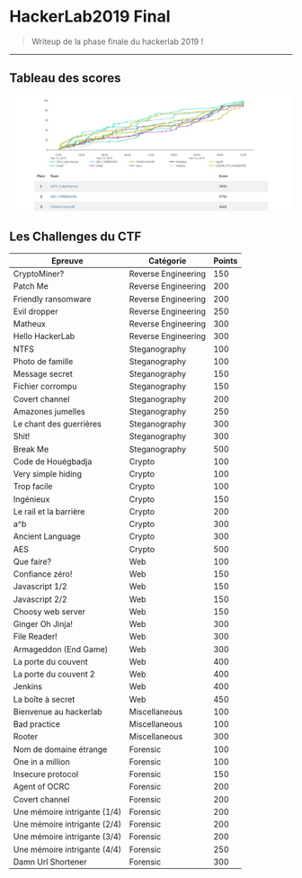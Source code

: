 # HackerLab2019 Final
> Writeup de la phase finale du hackerlab 2019 !
---
## Tableau des scores
<img src="scoreboard.jpeg">

## Les Challenges du CTF
<table>
	<thead>
		<th>Epreuve</th>
		<th>Catégorie</th>
		<th>Points</th>
	</thead>
	<tr>
		<td>CryptoMiner?</td>
		<td>Reverse Engineering</td>
		<td>150</td>
	</tr>
	<tr>
		<td>Patch Me</td>
		<td>Reverse Engineering</td>
		<td>200</td>
	</tr>
	<tr>
		<td>Friendly ransomware</td>
		<td>Reverse Engineering</td>
		<td>200</td>
	</tr>
	<tr>
		<td>Evil dropper</td>
		<td>Reverse Engineering</td>
		<td>250</td>
	</tr>
	<tr>
		<td>Matheux</td>
		<td>Reverse Engineering</td>
		<td>300</td>
	</tr>
	<tr>
		<td>Hello HackerLab</td>
		<td>Reverse Engineering</td>
		<td>300</td>
	</tr>	
	<tr>
		<td>NTFS</td>
		<td>Steganography</td>
		<td>100</td>
	</tr>
	<tr>
		<td>Photo de famille</td>
		<td>Steganography</td>
		<td>100</td>
	</tr>
	<tr>
		<td>Message secret</td>
		<td>Steganography</td>
		<td>150</td>
	</tr>
	<tr>
		<td>Fichier corrompu</td>
		<td>Steganography</td>
		<td>150</td>
	</tr>
	<tr>
		<td>Covert channel</td>
		<td>Steganography</td>
		<td>200</td>
	</tr>
	<tr>
		<td>Amazones jumelles</td>
		<td>Steganography</td>
		<td>250</td>
	</tr>
	<tr>
		<td>Le chant des guerrières</td>
		<td>Steganography</td>
		<td>300</td>
	</tr>
	<tr>
		<td>Shit!</td>
		<td>Steganography</td>
		<td>300</td>
	</tr>
	<tr>
		<td>Break Me</td>
		<td>Steganography</td>
		<td>500</td>
	</tr>
	<tr>
		<td>Code de Houégbadja</td>
		<td>Crypto</td>
		<td>100</td>
	</tr>
	<tr>
		<td>Very simple hiding</td>
		<td>Crypto</td>
		<td>100</td>
	</tr>
	<tr>
		<td>Trop facile</td>
		<td>Crypto</td>
		<td>100</td>
	</tr>
	<tr>
		<td>Ingénieux</td>
		<td>Crypto</td>
		<td>150</td>
	</tr>
	<tr>
		<td>Le rail et la barrière</td>
		<td>Crypto</td>
		<td>200</td>
	</tr>
	<tr>
		<td>a^b</td>
		<td>Crypto</td>
		<td>300</td>
	</tr>
	<tr>
		<td>Ancient Language</td>
		<td>Crypto</td>
		<td>300</td>
	</tr>
	<tr>
		<td>AES</td>
		<td>Crypto</td>
		<td>500</td>
	</tr>
	<tr>
		<td>Que faire?</td>
		<td>Web</td>
		<td>100</td>
	</tr>
	<tr>
		<td>Confiance zéro!</td>
		<td>Web</td>
		<td>150</td>
	</tr>
	<tr>
		<td>Javascript 1/2</td>
		<td>Web</td>
		<td>150</td>
	</tr>
	<tr>
		<td>Javascript 2/2</td>
		<td>Web</td>
		<td>150</td>
	</tr>
	<tr>
		<td>Choosy web server </td>
		<td>Web</td>
		<td>150</td>
	</tr>
	<tr>
		<td>Ginger Oh Jinja! </td>
		<td>Web</td>
		<td>300</td>
	</tr>
	<tr>
		<td>File Reader! </td>
		<td>Web</td>
		<td>300</td>
	</tr>
	<tr>
		<td>Armageddon (End Game) </td>
		<td>Web</td>
		<td>300</td>
	</tr>
	<tr>
		<td>La porte du couvent </td>
		<td>Web</td>
		<td>400</td>
	</tr>
		<tr>
		<td>La porte du couvent 2</td>
		<td>Web</td>
		<td>400</td>
	</tr>
	<tr>
		<td>Jenkins </td>
		<td>Web</td>
		<td>400</td>
	</tr>
	<tr>
		<td>La boîte à secret </td>
		<td>Web</td>
		<td>450</td>
	</tr>
	<tr>
		<td>Bienvenue au hackerlab </td>
		<td>Miscellaneous</td>
		<td>100</td>
	</tr>
		<tr>
		<td>Bad practice </td>
		<td>Miscellaneous</td>
		<td>100</td>
	</tr>
	<tr>
		<td>Rooter </td>
		<td>Miscellaneous</td>
		<td>300</td>
	</tr>
	<tr>
		<td>Nom de domaine étrange </td>
		<td>Forensic</td>
		<td>100</td>
	</tr>
	<tr>
		<td>One in a million </td>
		<td>Forensic</td>
		<td>100</td>
	</tr>
	<tr>
		<td>Insecure protocol </td>
		<td>Forensic</td>
		<td>150</td>
	</tr>
	<tr>
		<td>Agent of OCRC </td>
		<td>Forensic</td>
		<td>200</td>
	</tr>
	<tr>
		<td>Covert channel </td>
		<td>Forensic</td>
		<td>200</td>
	</tr>
	<tr>
		<td>Une mémoire intrigante (1/4) </td>
		<td>Forensic</td>
		<td>200</td>
	</tr>
	<tr>
		<td>Une mémoire intrigante (2/4) </td>
		<td>Forensic</td>
		<td>200</td>
	</tr>
	<tr>
		<td>Une mémoire intrigante (3/4) </td>
		<td>Forensic</td>
		<td>200</td>
	</tr>
	<tr>
		<td>Une mémoire intrigante (4/4) </td>
		<td>Forensic</td>
		<td>250</td>
	</tr>
	<tr>
		<td>Damn Url Shortener </td>
		<td>Forensic</td>
		<td>300</td>
	</tr>
</table>
